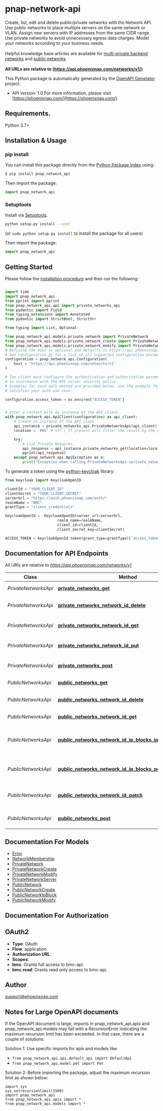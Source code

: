 # pnap-network-api
Create, list, edit and delete public/private networks with the Network API. Use public networks to place multiple 
servers on the same network or VLAN. Assign new servers with IP addresses from the same CIDR range. Use private 
networks to avoid unnecessary egress data charges. Model your networks according to your business needs.<br>
<br>
<span class='pnap-api-knowledge-base-link'>
Helpful knowledge base articles are available for 
<a href='https://phoenixnap.com/kb/bmc-server-management-via-api#multi-private-backend-network-api' target='_blank'>multi-private backend networks</a>
and <a href='https://phoenixnap.com/kb/bmc-server-management-via-api#ftoc-heading-15' target='_blank'>public networks</a>.
</span><br>
<br>
<b>All URLs are relative to (https://api.phoenixnap.com/networks/v1/)</b>


This Python package is automatically generated by the [OpenAPI Generator](https://openapi-generator.tech) project:

- API version: 1.0
For more information, please visit [https://phoenixnap.com/](https://phoenixnap.com/)

## Requirements.

Python 3.7+

## Installation & Usage
### pip install

You can install this package directly from the [Python Package Index](https://pypi.org/) using:

```sh
$ pip install pnap_network_api
```

Then import the package:
```python
import pnap_network_api
```

### Setuptools

Install via [Setuptools](http://pypi.python.org/pypi/setuptools).

```sh
python setup.py install --user
```
(or `sudo python setup.py install` to install the package for all users)

Then import the package:
```python
import pnap_network_api
```

## Getting Started

Please follow the [installation procedure](#installation--usage) and then run the following:

```python

import time
import pnap_network_api
from pprint import pprint
from pnap_network_api.api import private_networks_api
from pydantic import Field
from typing_extensions import Annotated
from pydantic import StrictBool, StrictStr

from typing import List, Optional

from pnap_network_api.models.private_network import PrivateNetwork
from pnap_network_api.models.private_network_create import PrivateNetworkCreate
from pnap_network_api.models.private_network_modify import PrivateNetworkModify
# Defining the host is optional and defaults to https://api.phoenixnap.com/networks/v1
# See configuration.py for a list of all supported configuration parameters.
configuration = pnap_network_api.Configuration(
    host = "https://api.phoenixnap.com/networks/v1"
)

# The client must configure the authentication and authorization parameters
# in accordance with the API server security policy.
# Examples for each auth method are provided below, use the example that
# satisfies your auth use case.

configuration.access_token = os.environ["ACCESS_TOKEN"]


# Enter a context with an instance of the API client
with pnap_network_api.ApiClient(configuration) as api_client:
    # Create an instance of the API class
    api_instance = private_networks_api.PrivateNetworksApi(api_client)
    location = 'PHX' # str | If present will filter the result by the given location of the Private Networks. (optional)

    try:
        # List Private Networks.
        api_response = api_instance.private_networks_get(location=location)
        pprint(api_response)
    except pnap_network_api.ApiException as e:
        print("Exception when calling PrivateNetworksApi->private_networks_get: %s\n" % e)
```

To generate a token using the [python-keycloak](https://pypi.org/project/python-keycloak/) library:
```python
from keycloak import KeycloakOpenID

clientId = "YOUR_CLIENT_ID"
clientSecret = "YOUR_CLIENT_SECRET"
serverUrl = "https://auth.phoenixnap.com/auth/"
realmName = "BMC"
grantType = "client_credentials"

keycloakOpenId =  KeycloakOpenID(server_url=serverUrl,
                        realm_name=realmName,
                        client_id=clientId,
                        client_secret_key=clientSecret)

ACCESS_TOKEN = keycloakOpenId.token(grant_type=grantType)['access_token']
```

## Documentation for API Endpoints

All URIs are relative to *https://api.phoenixnap.com/networks/v1*

Class | Method | HTTP request | Description
------------ | ------------- | ------------- | -------------
*PrivateNetworksApi* | [**private_networks_get**](docs/PrivateNetworksApi.md#private_networks_get) | **GET** /private-networks | List Private Networks.
*PrivateNetworksApi* | [**private_networks_network_id_delete**](docs/PrivateNetworksApi.md#private_networks_network_id_delete) | **DELETE** /private-networks/{privateNetworkId} | Delete a Private Network.
*PrivateNetworksApi* | [**private_networks_network_id_get**](docs/PrivateNetworksApi.md#private_networks_network_id_get) | **GET** /private-networks/{privateNetworkId} | Get a Private Network.
*PrivateNetworksApi* | [**private_networks_network_id_put**](docs/PrivateNetworksApi.md#private_networks_network_id_put) | **PUT** /private-networks/{privateNetworkId} | Update a Private Network.
*PrivateNetworksApi* | [**private_networks_post**](docs/PrivateNetworksApi.md#private_networks_post) | **POST** /private-networks | Create a Private Network.
*PublicNetworksApi* | [**public_networks_get**](docs/PublicNetworksApi.md#public_networks_get) | **GET** /public-networks | List Public Networks.
*PublicNetworksApi* | [**public_networks_network_id_delete**](docs/PublicNetworksApi.md#public_networks_network_id_delete) | **DELETE** /public-networks/{publicNetworkId} | Delete a Public Network.
*PublicNetworksApi* | [**public_networks_network_id_get**](docs/PublicNetworksApi.md#public_networks_network_id_get) | **GET** /public-networks/{publicNetworkId} | Get a Public Network.
*PublicNetworksApi* | [**public_networks_network_id_ip_blocks_ip_block_id_delete**](docs/PublicNetworksApi.md#public_networks_network_id_ip_blocks_ip_block_id_delete) | **DELETE** /public-networks/{publicNetworkId}/ip-blocks/{ipBlockId} | Removes the IP Block from the Public Network.
*PublicNetworksApi* | [**public_networks_network_id_ip_blocks_post**](docs/PublicNetworksApi.md#public_networks_network_id_ip_blocks_post) | **POST** /public-networks/{publicNetworkId}/ip-blocks | Adds an IP block to this public network.
*PublicNetworksApi* | [**public_networks_network_id_patch**](docs/PublicNetworksApi.md#public_networks_network_id_patch) | **PATCH** /public-networks/{publicNetworkId} | Update Public Network&#39;s Details.
*PublicNetworksApi* | [**public_networks_post**](docs/PublicNetworksApi.md#public_networks_post) | **POST** /public-networks | Create a public network.


## Documentation For Models

 - [Error](docs/Error.md)
 - [NetworkMembership](docs/NetworkMembership.md)
 - [PrivateNetwork](docs/PrivateNetwork.md)
 - [PrivateNetworkCreate](docs/PrivateNetworkCreate.md)
 - [PrivateNetworkModify](docs/PrivateNetworkModify.md)
 - [PrivateNetworkServer](docs/PrivateNetworkServer.md)
 - [PublicNetwork](docs/PublicNetwork.md)
 - [PublicNetworkCreate](docs/PublicNetworkCreate.md)
 - [PublicNetworkIpBlock](docs/PublicNetworkIpBlock.md)
 - [PublicNetworkModify](docs/PublicNetworkModify.md)


## Documentation For Authorization


## OAuth2

- **Type**: OAuth
- **Flow**: application
- **Authorization URL**: 
- **Scopes**: 
 - **bmc**: Grants full access to bmc-api.
 - **bmc.read**: Grants read only access to bmc-api.


## Author

support@phoenixnap.com


## Notes for Large OpenAPI documents
If the OpenAPI document is large, imports in pnap_network_api.apis and pnap_network_api.models may fail with a
RecursionError indicating the maximum recursion limit has been exceeded. In that case, there are a couple of solutions:

Solution 1:
Use specific imports for apis and models like:
- `from pnap_network_api.api.default_api import DefaultApi`
- `from pnap_network_api.model.pet import Pet`

Solution 2:
Before importing the package, adjust the maximum recursion limit as shown below:
```
import sys
sys.setrecursionlimit(1500)
import pnap_network_api
from pnap_network_api.apis import *
from pnap_network_api.models import *
```

